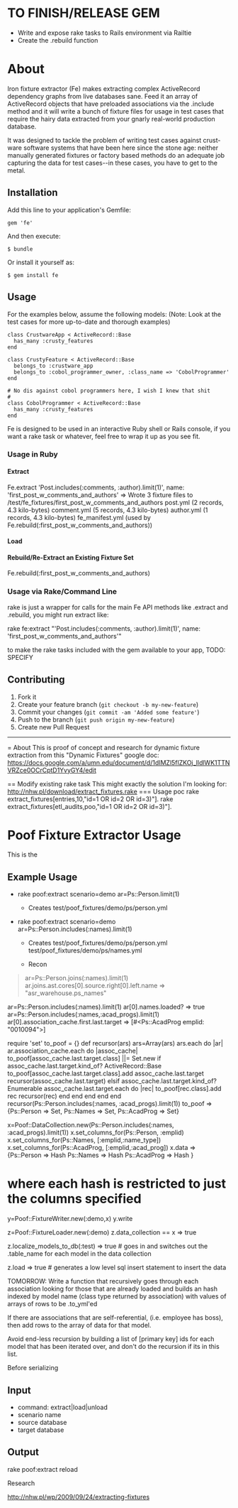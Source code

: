 # TO FINISH/RELEASE GEM
* Write and expose rake tasks to Rails environment via Railtie
* Create the .rebuild function


# About
Iron fixture extractor (Fe) makes extracting complex ActiveRecord dependency graphs from live databases sane.  Feed it an array of ActiveRecord objects that have preloaded associations via the .include method and it will write a bunch of fixture files for usage in test cases that require the hairy data extracted from your gnarly real-world production database.

It was designed to tackle the problem of writing test cases against
crust-ware software systems that have been here since the stone age:
neither manually generated fixtures or factory based methods do an
adequate job capturing the data for test cases--in these cases, you have
to get to the metal.

## Installation
Add this line to your application's Gemfile:

    gem 'fe'

And then execute:

    $ bundle

Or install it yourself as:

    $ gem install fe

## Usage
For the examples below, assume the following models:
(Note: Look at the test cases for more up-to-date and thorough examples)

    class CrustwareApp < ActiveRecord::Base
      has_many :crusty_features
    end

    class CrustyFeature < ActiveRecord::Base
      belongs_to :crustware_app
      belongs_to :cobol_programmer_owner, :class_name => 'CobolProgrammer'
    end

    # No dis against cobol programmers here, I wish I knew that shit
    #
    class CobolProgrammer < ActiveRecord::Base
      has_many :crusty_features
    end

Fe is designed to be used in an interactive Ruby shell or Rails console,
if you want a rake task or whatever, feel free to wrap it up as you see
fit.

### Usage in Ruby
#### Extract
  Fe.extract 'Post.includes(:comments, :author).limit(1)', name: 'first_post_w_comments_and_authors'
  =>
    Wrote 3 fixture files to /test/fe_fixtures/first_post_w_comments_and_authors
      post.yml (2 records, 4.3 kilo-bytes)
      comment.yml (5 records, 4.3 kilo-bytes)
      author.yml (1 records, 4.3 kilo-bytes)
      fe_manifest.yml (used by Fe.rebuild(:first_post_w_comments_and_authors))
   
#### Load
#### Rebuild/Re-Extract an Existing Fixture Set
  Fe.rebuild(:first_post_w_comments_and_authors)

### Usage via Rake/Command Line
rake is just a wrapper for calls for the main Fe API methods like
.extract and .rebuild, you might run extract like:

  rake fe:extract "'Post.includes(:comments, :author).limit(1)', name: 'first_post_w_comments_and_authors'"

to make the rake tasks included with the gem available to your app,
TODO: SPECIFY

    
## Contributing

1. Fork it
2. Create your feature branch (`git checkout -b my-new-feature`)
3. Commit your changes (`git commit -am 'Added some feature'`)
4. Push to the branch (`git push origin my-new-feature`)
5. Create new Pull Request


-----------------------------------------------------
= About
This is proof of concept and research for dynamic fixture extraction
from this "Dynamic Fixtures" google doc:
https://docs.google.com/a/umn.edu/document/d/1dIMZl5flZKOj_lldlWK1TTNVRZce0OCrCptD1YvyGY4/edit

== Modify existing rake task
This might exactly the solution I'm looking for:
  http://nhw.pl/download/extract_fixtures.rake
=== Usage poc
rake extract_fixtures[entries,10,"id=1 OR id=2 OR id=3)"].
rake extract_fixtures[etl_audits,poo,"id=1 OR id=2 OR id=3)"].




# Poof Fixture Extractor Usage
This is the 

## Example Usage
* rake poof:extract scenario=demo ar=Ps::Person.limit(1)
  * Creates
      test/poof_fixtures/demo/ps/person.yml

* rake poof:extract scenario=demo ar=Ps::Person.includes(:names).limit(1)
  * Creates
      test/poof_fixtures/demo/ps/person.yml
      test/poof_fixtures/demo/ps/names.yml

  * Recon
 > ar=Ps::Person.joins(:names).limit(1)
 > ar.joins.ast.cores[0].source.right[0].left.name
 => "asr_warehouse.ps_names" 

ar=Ps::Person.includes(:names).limit(1)
ar[0].names.loaded?
=> true
ar=Ps::Person.includes(:names,:acad_progs).limit(1)
ar[0].association_cache.first.last.target
 => [#<Ps::AcadProg emplid: "0010094">]

require 'set'
to_poof = {}
def recursor(ars)
  ars=Array(ars)
  ars.each do |ar|
    ar.association_cache.each do |assoc_cache|
      to_poof[assoc_cache.last.target.class] ||= Set.new
      if assoc_cache.last.target.kind_of? ActiveRecord::Base
        to_poof[assoc_cache.last.target.class].add assoc_cache.last.target
        recursor(assoc_cache.last.target)
      elsif assoc_cache.last.target.kind_of? Enumerable
        assoc_cache.last.target.each do |rec|
          to_poof[rec.class].add rec
          recursor(rec)
        end
      end
    end
  end
end
recursor(Ps::Person.includes(:names, :acad_progs).limit(1))
to_poof => {Ps::Person => Set,
    Ps::Names  => Set,
    Ps::AcadProg => Set}

x=Poof::DataCollection.new(Ps::Person.includes(:names, :acad_progs).limit(1))
x.set_columns_for(Ps::Person, :emplid)
x.set_columns_for(Ps::Names, [:emplid,:name_type])
x.set_columns_for(Ps::AcadProg, [:emplid,:acad_prog])
x.data =>
  {Ps::Person => Hash
   Ps::Names => Hash
   Ps::AcadProg => Hash
  }
  # where each hash is restricted to just the columns specified

y=Poof::FixtureWriter.new(:demo,x)
y.write

z=Poof::FixtureLoader.new(:demo)
z.data_collection == x
=> true

z.localize_models_to_db(:test)
=> true # goes in and switches out the .table_name for each model in the
data collection

z.load
=> true # generates a low level sql insert statement to insert the data











TOMORROW:
Write a function that recursively goes through
each association looking for those that are already loaded
and builds an hash indexed by model name (class type returned by
association) with values of arrays of rows to be .to_yml'ed

If there are associations that are self-referential, (i.e. employee has
boss), then add rows to the array of data for that model.

Avoid end-less recursion by building a list of [primary key] ids for each model
that has been iterated over, and don't do the recursion if its in this
list.







Before serializing

## Input
* command: extract|load|unload
* scenario name
* source database
* target database

## Output
rake poof:extract
reload


Research

http://nhw.pl/wp/2009/09/24/extracting-fixtures


